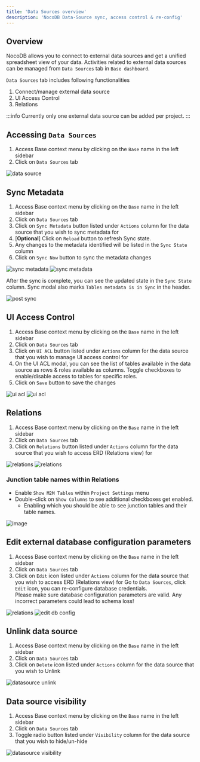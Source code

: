 ```yaml
---
title: 'Data Sources overview'
description: 'NocoDB Data-Source sync, access control & re-config'
---
```


## Overview

NocoDB allows you to connect to external data sources and get a unified spreadsheet view of your data. Activities related to external data sources can be managed from `Data Sources` tab in `Base dashboard`.

`Data Sources` tab includes following functionalities
1. Connect/manage external data source
2. UI Access Control
3. Relations

:::info
Currently only one external data source can be added per project.
:::

## Accessing `Data Sources`

1. Access Base context menu by clicking on the `Base` name in the left sidebar
2. Click on `Data Sources` tab
  
![data source](/img/v2/data-source/data-source.png)

## Sync Metadata

1. Access Base context menu by clicking on the `Base` name in the left sidebar
2. Click on `Data Sources` tab
3. Click on `Sync Metadata` button listed under `Actions` column for the data source that you wish to sync metadata for
4. [**Optional**] Click on `Reload` button to refresh Sync state.
5. Any changes to the metadata identified will be listed in the `Sync State` column
6. Click on `Sync Now` button to sync the metadata changes
  
![sync metadata](/img/v2/data-source/data-source-2.png)
![sync metadata](/img/v2/data-source/data-source-meta-sync.png)

After the sync is complete, you can see the updated state in the `Sync State` column. Sync modal also marks `Tables metadata is in Sync` in the header.
  
![post sync](/img/v2/data-source/data-source-post-sync.png)


## UI Access Control

1. Access Base context menu by clicking on the `Base` name in the left sidebar
2. Click on `Data Sources` tab
3. Click on `UI ACL` button listed under `Actions` column for the data source that you wish to manage UI access control for
4. On the UI ACL modal, you can see the list of tables available in the data source as rows & roles available as columns. Toggle checkboxes to enable/disable access to tables for specific roles.
5. Click on `Save` button to save the changes

  
![ui acl](/img/v2/data-source/data-source-3.png)
![ui acl](/img/v2/data-source/ui-acl.png)


## Relations

1. Access Base context menu by clicking on the `Base` name in the left sidebar
2. Click on `Data Sources` tab
3. Click on `Relations` button listed under `Actions` column for the data source that you wish to access ERD (Relations view) for
  
![relations](/img/v2/data-source/data-source-4.png)
![relations](https://github.com/nocodb/nocodb/assets/86527202/c3775d27-f75d-4263-8903-dd66427de4b4)


### Junction table names within Relations

- Enable `Show M2M Tables` within `Project Settings` menu
- Double-click on `Show Columns` to see additional checkboxes get enabled.
    - Enabling which you should be able to see junction tables and their table names.
  
![image](https://user-images.githubusercontent.com/35857179/219832436-9c1311c3-854c-4b31-9c94-8035dfba2a2b.png)

## Edit external database configuration parameters

1. Access Base context menu by clicking on the `Base` name in the left sidebar
2. Click on `Data Sources` tab
3. Click on `Edit` icon listed under `Actions` column for the data source that you wish to access ERD (Relations view) for
Go to `Data Sources`, click ``Edit`` icon, you can re-configure database credentials.  
Please make sure database configuration parameters are valid. Any incorrect parameters could lead to schema loss!
  
![relations](/img/v2/data-source/data-source-edit.png)
![edit db config](https://github.com/nocodb/nocodb/assets/86527202/8a609529-e4b9-4869-95ce-90bc1b4cfe4d)

## Unlink data source

1. Access Base context menu by clicking on the `Base` name in the left sidebar
2. Click on `Data Sources` tab
3. Click on `Delete` icon listed under `Actions` column for the data source that you wish to Unlink
  
![datasource unlink](/img/v2/data-source/data-source-unlink.png)


## Data source visibility

1. Access Base context menu by clicking on the `Base` name in the left sidebar
2. Click on `Data Sources` tab
3. Toggle radio button listed under `Visibility` column for the data source that you wish to hide/un-hide
  
![datasource visibility](/img/v2/data-source/data-source-visibility.png)